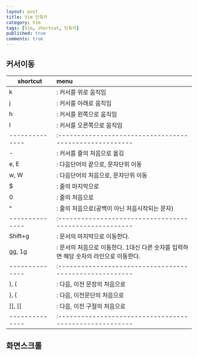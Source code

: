 ```yaml
---
layout: post
title: Vim 단축키
category: Vim
tags: [Vim, shortcut, 단축키]
published: true
comments: true
---
```


커서이동
----------------  
| shortcut     | menu
|--------------|:------------------------------------------------------
| k	       |: 커서를 위로 움직임
| j	       |: 커서를 아래로 움직임
| h	       |: 커서를 왼쪽으로 움직임
| l	       |: 커서를 오른쪽으로 움직임
|--------------|:------------------------------------------------------
| -	       |: 커서를 줄의 처음으로 옮김
| e, E	       |: 다음단어의 끝으로, 문자단위 이동
| w, W	       |: 다음단어의 처음으로, 문자단위 이동
| $	       |: 줄의 마지막으로
| 0	       |: 줄의 처음으로
| ^	       |: 줄의 처음으로(공백이 아닌 처음시작되는 문자)
|--------------|:------------------------------------------------------
| Shift+g      |: 문서의 마지막으로 이동한다.
| gg, 1g       |: 문서의 처음으로 이동한다. 1대신 다른 숫자를 입력하면 해당 숫자의 라인으로 이동한다.
|--------------|:------------------------------------------------------
| ), (	       |: 다음, 이전 문장의 처음으로
| }, {	       |: 다음, 이전문단의 처음으로
| ]], [[       |: 다음, 이전 구절의 처음으로
|--------------|:------------------------------------------------------
 
 
화면스크롤
---





